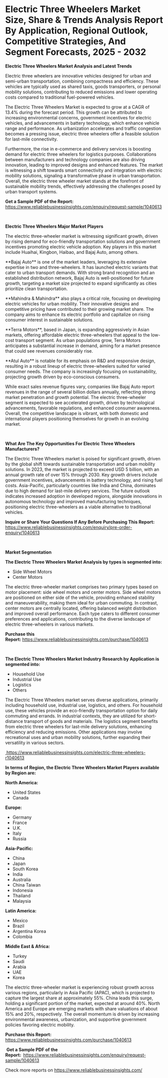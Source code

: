 <p><h1>Electric Three Wheelers Market Size, Share & Trends Analysis Report By Application, Regional Outlook, Competitive Strategies, And Segment Forecasts, 2025 - 2032</h1></p><p><strong>Electric Three Wheelers Market Analysis and Latest Trends</strong></p>
<p><p>Electric three wheelers are innovative vehicles designed for urban and semi-urban transportation, combining compactness and efficiency. These vehicles are typically used as shared taxis, goods transporters, or personal mobility solutions, contributing to reduced emissions and lower operating costs compared to traditional fuel-powered vehicles.</p><p>The Electric Three Wheelers Market is expected to grow at a CAGR of 13.4% during the forecast period. This growth can be attributed to increasing environmental concerns, government incentives for electric vehicles, and advancements in battery technology, which enhance vehicle range and performance. As urbanization accelerates and traffic congestion becomes a pressing issue, electric three wheelers offer a feasible solution for last-mile connectivity.</p><p>Furthermore, the rise in e-commerce and delivery services is boosting demand for electric three wheelers for logistics purposes. Collaborations between manufacturers and technology companies are also driving innovation, leading to improved designs and enhanced features. The market is witnessing a shift towards smart connectivity and integration with electric mobility solutions, signaling a transformative phase in urban transportation. Overall, the electric three wheeler market stands at the forefront of sustainable mobility trends, effectively addressing the challenges posed by urban transport systems.</p></p>
<p><strong>Get a Sample PDF of the Report:&nbsp;</strong> <a href="https://www.reliablebusinessinsights.com/enquiry/request-sample/1040613?utm_campaign=3499&utm_medium=2&utm_source=Github&utm_content=ia&utm_term=30032025&utm_id=electric-three-wheelers">https://www.reliablebusinessinsights.com/enquiry/request-sample/1040613</a></p>
<p>&nbsp;</p>
<p><strong>Electric Three Wheelers Major Market Players</strong></p>
<p><p>The electric three-wheeler market is witnessing significant growth, driven by rising demand for eco-friendly transportation solutions and government incentives promoting electric vehicle adoption. Key players in this market include Huaihai, Kingbon, Haibao, and Bajaj Auto, among others.</p><p>**Bajaj Auto** is one of the market leaders, leveraging its extensive expertise in two and three-wheelers. It has launched electric variants that cater to urban transport demands. With strong brand recognition and an established distribution network, Bajaj Auto is well-positioned for future growth, targeting a market size projected to expand significantly as cities prioritize clean transportation.</p><p>**Mahindra & Mahindra** also plays a critical role, focusing on developing electric vehicles for urban mobility. Their innovative designs and competitive pricing have contributed to their growing market share. The company aims to enhance its electric portfolio and capitalize on rising consumer interest in sustainable solutions.</p><p>**Terra Motors**, based in Japan, is expanding aggressively in Asian markets, offering affordable electric three-wheelers that appeal to the low-cost transport segment. As urban populations grow, Terra Motors anticipates a substantial increase in demand, aiming for a market presence that could see revenues considerably rise.</p><p>**Atul Auto** is notable for its emphasis on R&D and responsive design, resulting in a robust lineup of electric three-wheelers suited for varied consumer needs. The company is increasingly focusing on sustainability, projecting growth driven by eco-conscious consumers.</p><p>While exact sales revenue figures vary, companies like Bajaj Auto report revenues in the range of several billion dollars annually, reflecting strong market penetration and growth potential. The electric three-wheeler segment is expected to see accelerated growth, driven by technological advancements, favorable regulations, and enhanced consumer awareness. Overall, the competitive landscape is vibrant, with both domestic and international players positioning themselves for growth in an evolving market.</p></p>
<p>&nbsp;</p>
<p><strong>What Are The Key Opportunities For Electric Three Wheelers Manufacturers?</strong></p>
<p><p>The Electric Three Wheelers market is poised for significant growth, driven by the global shift towards sustainable transportation and urban mobility solutions. In 2023, the market is projected to exceed USD 5 billion, with an annual growth rate of over 15% through 2030. Key growth drivers include government incentives, advancements in battery technology, and rising fuel costs. Asia-Pacific, particularly countries like India and China, dominates due to high demand for last-mile delivery services. The future outlook indicates increased adoption in developed regions, alongside innovations in autonomous technology and improved manufacturing techniques, positioning electric three-wheelers as a viable alternative to traditional vehicles.</p></p>
<p><strong>Inquire or Share Your Questions If Any Before Purchasing This Report:</strong> <a href="https://www.reliablebusinessinsights.com/enquiry/pre-order-enquiry/1040613?utm_campaign=3499&utm_medium=2&utm_source=Github&utm_content=ia&utm_term=30032025&utm_id=electric-three-wheelers">https://www.reliablebusinessinsights.com/enquiry/pre-order-enquiry/1040613</a></p>
<p>&nbsp;</p>
<p><strong>Market Segmentation</strong></p>
<p><strong>The Electric Three Wheelers Market Analysis by types is segmented into:</strong></p>
<p><ul><li>Side Wheel Motors</li><li>Center Motors</li></ul></p>
<p><p>The electric three-wheeler market comprises two primary types based on motor placement: side wheel motors and center motors. Side wheel motors are positioned on either side of the vehicle, providing enhanced stability and maneuverability, making them ideal for urban commuting. In contrast, center motors are centrally located, offering balanced weight distribution and improved overall performance. Each type caters to different consumer preferences and applications, contributing to the diverse landscape of electric three-wheelers in various markets.</p></p>
<p><strong>Purchase this Report:&nbsp;</strong><a href="https://www.reliablebusinessinsights.com/purchase/1040613?utm_campaign=3499&utm_medium=2&utm_source=Github&utm_content=ia&utm_term=30032025&utm_id=electric-three-wheelers">https://www.reliablebusinessinsights.com/purchase/1040613</a></p>
<p>&nbsp;</p>
<p><strong>The Electric Three Wheelers Market Industry Research by Application is segmented into:</strong></p>
<p><ul><li>Household Use</li><li>Industrial Use</li><li>Logistics</li><li>Others</li></ul></p>
<p><p>The Electric Three Wheelers market serves diverse applications, primarily including household use, industrial use, logistics, and others. For household use, these vehicles provide an eco-friendly transportation option for daily commuting and errands. In industrial contexts, they are utilized for short-distance transport of goods and materials. The logistics segment benefits from electric three wheelers for last-mile delivery solutions, enhancing efficiency and reducing emissions. Other applications may involve recreational uses and urban mobility solutions, further expanding their versatility in various sectors.</p></p>
<p><a href="https://www.reliablebusinessinsights.com/electric-three-wheelers-r1040613?utm_campaign=3499&utm_medium=2&utm_source=Github&utm_content=ia&utm_term=30032025&utm_id=electric-three-wheelers">&nbsp;https://www.reliablebusinessinsights.com/electric-three-wheelers-r1040613</a></p>
<p><strong>In terms of Region, the Electric Three Wheelers Market Players available by Region are:</strong></p>
<p>
    <p> <strong> North America: </strong>
        <ul>
            <li>United States</li>
            <li>Canada</li>
        </ul>
        </p> 
    <p> <strong> Europe: </strong>
        <ul>
            <li>Germany</li>
            <li>France</li>
            <li>U.K.</li>
            <li>Italy</li>
            <li>Russia</li>
        </ul>
        </p> 
    <p> <strong> Asia-Pacific: </strong>
        <ul>
            <li>China</li>
            <li>Japan</li>
            <li>South Korea</li>
            <li>India</li>
            <li>Australia</li>
            <li>China Taiwan</li>
            <li>Indonesia</li>
            <li>Thailand</li>
            <li>Malaysia</li>
        </ul>
        </p> 
    <p> <strong> Latin America: </strong>
        <ul>
            <li>Mexico</li>
            <li>Brazil</li>
            <li>Argentina Korea</li>
            <li>Colombia</li>
        </ul>
        </p> 
    <p> <strong> Middle East & Africa: </strong>
        <ul>
            <li>Turkey</li>
            <li>Saudi</li>
            <li>Arabia</li>
            <li>UAE</li>
            <li>Korea</li>
        </ul>
    </p>
    </p>
<p><p>The electric three-wheeler market is experiencing robust growth across various regions, particularly in Asia Pacific (APAC), which is projected to capture the largest share at approximately 55%. China leads this surge, holding a significant portion of the market, expected at around 40%. North America and Europe are emerging markets with share valuations of about 15% and 20%, respectively. The overall momentum is driven by increasing environmental awareness, urbanization, and supportive government policies favoring electric mobility.</p></p>
<p><strong>Purchase this Report: </strong><a href="https://www.reliablebusinessinsights.com/purchase/1040613?utm_campaign=3499&utm_medium=2&utm_source=Github&utm_content=ia&utm_term=30032025&utm_id=electric-three-wheelers">https://www.reliablebusinessinsights.com/purchase/1040613</a></p>
<p>&nbsp;<strong>Get a Sample PDF of the Report:&nbsp;&nbsp;</strong><a href="https://www.reliablebusinessinsights.com/enquiry/request-sample/1040613?utm_campaign=3499&utm_medium=2&utm_source=Github&utm_content=ia&utm_term=30032025&utm_id=electric-three-wheelers">https://www.reliablebusinessinsights.com/enquiry/request-sample/1040613</a></p>
<p><strong></strong></p>
<p>Check more reports on <a href="https://www.reliablebusinessinsights.com/?utm_campaign=3499&utm_medium=2&utm_source=Github&utm_content=ia&utm_term=30032025&utm_id=electric-three-wheelers">https://www.reliablebusinessinsights.com/</a></p>